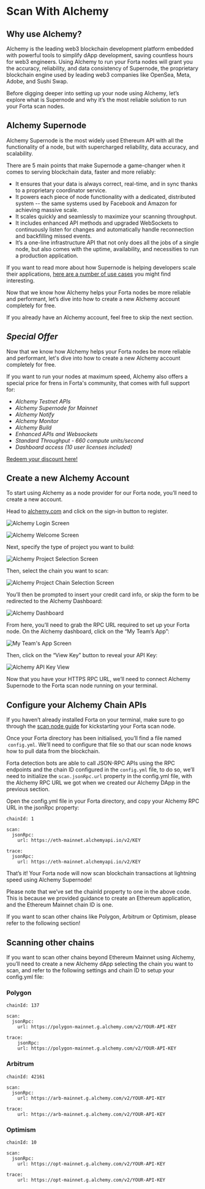 # Scan With Alchemy

## Why use Alchemy?
Alchemy is the leading web3 blockchain development platform embedded with powerful tools to simplify dApp development, saving countless hours for web3 engineers. Using Alchemy to run your Forta nodes will grant you the accuracy, reliability, and data consistency of Supernode, the proprietary blockchain engine used by leading web3 companies like OpenSea, Meta, Adobe, and Sushi Swap.

Before digging deeper into setting up your node using Alchemy, let’s explore what is Supernode and why it’s the most reliable solution to run your Forta scan nodes.

## Alchemy Supernode
Alchemy Supernode is the most widely used Ethereum API with all the functionality of a node, but with supercharged reliability, data accuracy, and scalability.

There are 5 main points that make Supernode a game-changer when it comes to serving blockchain data, faster and more reliably:

- It ensures that your data is always correct, real-time, and in sync thanks to a proprietary coordinator service.
- It powers each piece of node functionality with a dedicated, distributed system -- the same systems used by Facebook and Amazon for achieving massive scale.
- It scales quickly and seamlessly to maximize your scanning throughput.
- It includes enhanced API methods and upgraded WebSockets to continuously listen for changes and automatically handle reconnection and backfilling missed events.
- It’s a one-line infrastructure API that not only does all the jobs of a single node, but also comes with the uptime, availability, and necessities to run a production application.

If you want to read more about how Supernode is helping developers scale their applications, [here are a number of use cases](https://www.alchemy.com/supernode) you might find interesting.

Now that we know how Alchemy helps your Forta nodes be more reliable and performant, let’s dive into how to create a new Alchemy account completely for free.

If you already have an Alchemy account, feel free to skip the next section.

## *Special Offer*
Now that we know how Alchemy helps your Forta nodes be more reliable and performant, let's dive into how to create a new Alchemy account completely for free.

If you want to run your nodes at maximum speed, Alchemy also offers a special price for frens in Forta's community, that comes with full support for:

- *Alchemy Testnet APIs*
- *Alchemy Supernode for Mainnet*
- *Alchemy Notify*
- *Alchemy Monitor*
- *Alchemy Build*
- *Enhanced APIs and Websockets*
- *Standard Throughput - 660 compute units/second*
- *Dashboard access (10 user licenses included)*

[Redeem your discount here!](https://alchemy.com/?a=forta&promo=ALCHEMY_FORTA_10_T351FA2)

## Create a new Alchemy Account

To start using Alchemy as a node provider for our Forta node, you’ll need to create a new account. 

Head to [alchemy.com](https://alchemy.com/?a=forta&promo=ALCHEMY_FORTA_10_T351FA2) and click on the sign-in button to register.

![Alchemy Login Screen](alchemy-login.png)

![Alchemy Welcome Screen](alchemy-welcome.png)

Next, specify the type of project you want to build:

![Alchemy Project Selection Screen](alchemy-select-project.png)

Then, select the chain you want to scan:

![Alchemy Project Chain Selection Screen](alchemy-select-chain.png)

You’ll then be prompted to insert your credit card info, or skip the form to be redirected to the Alchemy Dashboard:

![Alchemy Dashboard](alchemy-dashboard.png)

From here, you’ll need to grab the RPC URL required to set up your Forta node. On the Alchemy dashboard, click on the “My Team’s App”:

![My Team's App Screen](my-teams-app-screen.png)

Then, click on the “View Key” button to reveal your API Key:

![Alchemy API Key View](alchemy-api-key-screen.png)

Now that you have your HTTPS RPC URL, we’ll need to connect Alchemy Supernode to the Forta scan node running on your terminal.

## Configure your Alchemy Chain APIs
If you haven’t already installed Forta on your terminal, make sure to go through the [scan node guide](scan-node/introduction.md) for kickstarting your Forta scan node.

Once your Forta directory has been initialised, you’ll find a file named  `config.yml`. We’ll need to configure that file so that our scan node knows how to pull data from the blockchain.

Forta detection bots are able to call JSON-RPC APIs using the RPC endpoints and the chain ID configured  in the `config.yml` file, to do so, we’ll need to initialize the `scan.jsonRpc.url`  property in the config.yml file, with the Alchemy RPC URL we got when we created our Alchemy DApp in the previous section.

Open the config.yml file in your Forta directory, and copy your Alchemy RPC URL in the jsonRpc property:

```
chainId: 1

scan:
  jsonRpc:
    url: https://eth-mainnet.alchemyapi.io/v2/KEY

trace:
  jsonRpc:
    url: https://eth-mainnet.alchemyapi.io/v2/KEY
```

That’s it! Your Forta node will now scan blockchain transactions at lightning speed using Alchemy Supernode! 

Please note that we’ve set the chainId property to one in the above code. This is because we provided guidance to create an Ethereum application, and the Ethereum Mainnet chain ID is one. 

If you want to scan other chains like Polygon, Arbitrum or Optimism, please refer to the following section! 

## Scanning other chains
If you want to scan other chains beyond Ethereum Mainnet using Alchemy, you’ll need to create a new Alchemy dApp selecting the chain you want to scan, and refer to the following settings and chain ID to setup your config.yml file:

### Polygon
```
chainId: 137

scan:
  jsonRpc:
    url: https://polygon-mainnet.g.alchemy.com/v2/YOUR-API-KEY

trace:
	jsonRpc:
    url: https://polygon-mainnet.g.alchemy.com/v2/YOUR-API-KEY
```

### Arbitrum
```
chainId: 42161

scan:
  jsonRpc:
    url: https://arb-mainnet.g.alchemy.com/v2/YOUR-API-KEY

trace:
    url: https://arb-mainnet.g.alchemy.com/v2/YOUR-API-KEY
```

### Optimism
```
chainId: 10

scan:
  jsonRpc:
    url: https://opt-mainnet.g.alchemy.com/v2/YOUR-API-KEY

trace:
    url: https://opt-mainnet.g.alchemy.com/v2/YOUR-API-KEY
```
